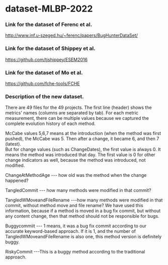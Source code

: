 # dataset-MLBP-2022

### Link for the dataset of Ferenc et al.
http://www.inf.u-szeged.hu/~ferenc/papers/BugHunterDataSet/

### Link for the dataset of Shippey et al.
https://github.com/tjshippey/ESEM2016

### Link for the dataset of Mo et al. 
https://github.com/fche-tools/FCHE

### Description of the new dataset.

There are 49 files for the 49 projects. The first line (header) shows the metrics' names (columns are separated by tab). For each metric measurement, there can be multiple values because we captured the complete evolution history of each method. 

McCabe values 5,6,7 means at the introduction (when the method was first pushed), the McCabe was 5. Then after a change, it became 6, and then 7 (latest).   
But for change values (such as ChangeDates), the first value is always 0. It means the method was introduced that day. The first value is 0 for other change indicators as well, because the method was introduced, not modified.  

ChangeAtMethodAge --- how old was the method when the change happened?

TangledCommit --- how many methods were modified in that commit?

TangledWMoveandFileRename ---how many methods were modified in that commit, without method move and file rename? We have used this information, because if a method is moved in a bug fix commit, but without any content change, then that method should not be responsible for bugs.  

Buggycommiit --- 1 means, it was a bug fix commit according to our accurate keyword-based approach. If it is 1, and the number of TangledWMoveandFileRename is also one, this method version is definitely buggy.  

RiskyCommit ---This is a buggy method according to the traditional approach. 
